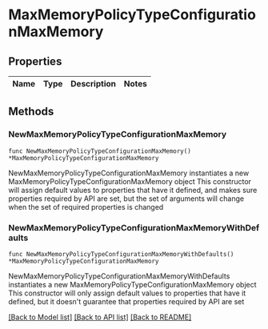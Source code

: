 # MaxMemoryPolicyTypeConfigurationMaxMemory

## Properties

Name | Type | Description | Notes
------------ | ------------- | ------------- | -------------

## Methods

### NewMaxMemoryPolicyTypeConfigurationMaxMemory

`func NewMaxMemoryPolicyTypeConfigurationMaxMemory() *MaxMemoryPolicyTypeConfigurationMaxMemory`

NewMaxMemoryPolicyTypeConfigurationMaxMemory instantiates a new MaxMemoryPolicyTypeConfigurationMaxMemory object
This constructor will assign default values to properties that have it defined,
and makes sure properties required by API are set, but the set of arguments
will change when the set of required properties is changed

### NewMaxMemoryPolicyTypeConfigurationMaxMemoryWithDefaults

`func NewMaxMemoryPolicyTypeConfigurationMaxMemoryWithDefaults() *MaxMemoryPolicyTypeConfigurationMaxMemory`

NewMaxMemoryPolicyTypeConfigurationMaxMemoryWithDefaults instantiates a new MaxMemoryPolicyTypeConfigurationMaxMemory object
This constructor will only assign default values to properties that have it defined,
but it doesn't guarantee that properties required by API are set


[[Back to Model list]](../README.md#documentation-for-models) [[Back to API list]](../README.md#documentation-for-api-endpoints) [[Back to README]](../README.md)


